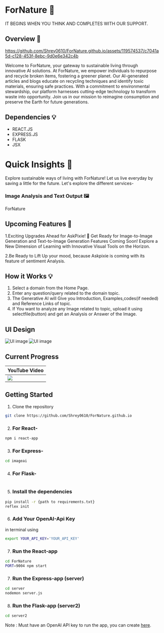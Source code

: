 # ForNature 🍃
 IT BEGINS WHEN YOU THINK AND COMPLETES WITH OUR SUPPORT.


## Overview 🚀
https://github.com/Shrey0610/ForNature.github.io/assets/119574537/c7041a5d-c128-453f-8ebc-9d0e6e342c4b


Welcome to ForNature, your gateway to sustainable living through innovative AI solutions. At ForNature, we empower individuals to repurpose and recycle broken items, fostering a greener planet. Our AI-generated articles and blogs educate on recycling techniques and identify toxic materials, ensuring safe practices. With a commitment to environmental stewardship, our platform harnesses cutting-edge technology to transform waste into opportunity. Join us in our mission to reimagine consumption and preserve the Earth for future generations.

## Dependencies 💡
- REACT.JS
- EXPRESS.JS
- FLASK
- JSX

# Quick Insights 💪 

Explore sustainable ways of living with ForNature! Let us live everyday by saving a little for the future.
Let's explore the different services- 




### Image Analysis and Text Output 🖼

ForNature

## Upcoming Features 🏃

1.Exciting Upgrades Ahead for AskPixie! 🚀 Get Ready for Image-to-Image Generation and Text-to-Image Generation Features Coming Soon! Explore a New Dimension of Learning with Innovative Visual Tools on the Horizon.

2.Be Ready to Lift Up your mood, because Askpixie is coming with its feature of sentiment Analysis.

## How it Works 💡

1. Select a domain from the Home Page.
2. Enter any question/query related to the domain topic.
3. The Generative AI will Give you Introduction, Examples,codes(if needed) and Reference Links of topic.
4. If You want to analyze any Image related to topic, upload it using selectfile(button) and get an Analysis or Answer of the Image.



## UI Design
![UI image]()
![UI image]()


## Current Progress
| YouTube Video |
|----------------|
|<a href="#"><img src="#"/></a>


## Getting Started

1. Clone the repository
```bash
git clone https://github.com/Shrey0610/ForNature.github.io
```

2. ### For React-
```bash
npm i react-app
```

3. ### For Express-
```bash
cd imageai
``` 


4. ### For Flask-
```
```


5. ### Install the dependencies
```bash
pip install -r {path to requirements.txt}
reflex init
```


6. ### Add Your OpenAI-Api Key
in terminal using
```bash
export YOUR_API_KEY='YOUR_API_KEY'
```

7. ### Run the React-app
```bash
cd ForNature
PORT=9004 npm start
```


7. ### Run the Express-app (server)
```bash
cd server
nodemon server.js
```

8. ### Run the Flask-app (server2)
```bash
cd server2

```

Note : Must have an OpenAI API key to run the app, you can create [here](https://openai.com).

